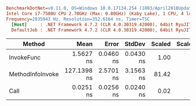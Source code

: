 ``` ini

BenchmarkDotNet=v0.11.0, OS=Windows 10.0.17134.254 (1803/April2018Update/Redstone4)
Intel Core i7-7500U CPU 2.70GHz (Max: 0.80GHz) (Kaby Lake), 1 CPU, 4 logical and 2 physical cores
Frequency=2835943 Hz, Resolution=352.6164 ns, Timer=TSC
  [Host]     : .NET Framework 4.7.2 (CLR 4.0.30319.42000), 64bit RyuJIT-v4.7.3163.0
  DefaultJob : .NET Framework 4.7.2 (CLR 4.0.30319.42000), 64bit RyuJIT-v4.7.3163.0


```
|           Method |        Mean |     Error |    StdDev | Scaled | ScaledSD |  Gen 0 | Allocated |
|----------------- |------------:|----------:|----------:|-------:|---------:|-------:|----------:|
|       InvokeFunc |   1.5627 ns | 0.0460 ns | 0.0430 ns |   1.00 |     0.00 |      - |       0 B |
| MethodInfoInvoke | 127.1398 ns | 2.5701 ns | 3.1563 ns |  81.42 |     2.93 | 0.0112 |      24 B |
|             Call |   0.0251 ns | 0.0256 ns | 0.0240 ns |   0.02 |     0.01 |      - |       0 B |
